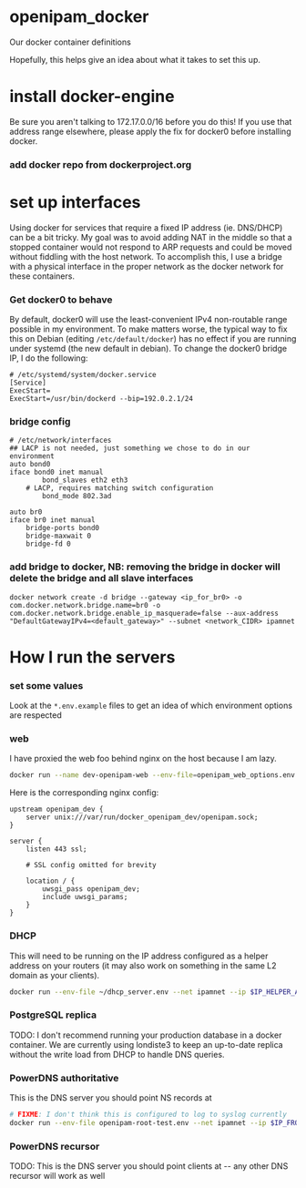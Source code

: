 # openipam_docker
Our docker container definitions

Hopefully, this helps give an idea about what it takes to set this up.

# install docker-engine

Be sure you aren't talking to 172.17.0.0/16 before you do this!  If you use
that address range elsewhere, please apply the fix for docker0 before
installing docker.

### add docker repo from dockerproject.org

# set up interfaces

Using docker for services that require a fixed IP address (ie. DNS/DHCP) can be
a bit tricky.  My goal was to avoid adding NAT in the middle so that a stopped
container would not respond to ARP requests and could be moved without fiddling
with the host network.  To accomplish this, I use a bridge with a physical
interface in the proper network as the docker network for these containers.

### Get docker0 to behave

By default, docker0 will use the least-convenient IPv4 non-routable range
possible in my environment.  To make matters worse, the typical way to fix this
on Debian (editing `/etc/default/docker`) has no effect if you are running
under systemd (the new default in debian).  To change the docker0 bridge IP, I
do the following:

```
# /etc/systemd/system/docker.service
[Service]
ExecStart=
ExecStart=/usr/bin/dockerd --bip=192.0.2.1/24

```

### bridge config

```
# /etc/network/interfaces
## LACP is not needed, just something we chose to do in our environment
auto bond0
iface bond0 inet manual
        bond_slaves eth2 eth3
	# LACP, requires matching switch configuration
        bond_mode 802.3ad

auto br0
iface br0 inet manual
	bridge-ports bond0
	bridge-maxwait 0
	bridge-fd 0

```

### add bridge to docker, NB: removing the bridge in docker will delete the bridge and all slave interfaces

```
docker network create -d bridge --gateway <ip_for_br0> -o com.docker.network.bridge.name=br0 -o com.docker.network.bridge.enable_ip_masquerade=false --aux-address "DefaultGatewayIPv4=<default_gateway>" --subnet <network_CIDR> ipamnet
```

# How I run the servers

### set some values

Look at the `*.env.example` files to get an idea of which environment options are respected

### web

I have proxied the web foo behind nginx on the host because I am lazy.

```sh
docker run --name dev-openipam-web --env-file=openipam_web_options.env -v /var/run/docker_openipam_dev:/var/run/uwsgi openipam-web
```

Here is the corresponding nginx config:

```
upstream openipam_dev {
    server unix:///var/run/docker_openipam_dev/openipam.sock;
}

server {
    listen 443 ssl;
    
    # SSL config omitted for brevity
    
    location / {
        uwsgi_pass openipam_dev;
        include uwsgi_params;
    }
}
```

### DHCP

This will need to be running on the IP address configured as a helper address on your routers (it may also work on something in the same L2 domain as your clients).

```sh
docker run --env-file ~/dhcp_server.env --net ipamnet --ip $IP_HELPER_ADDRESS -v /dev/log:/dev/log --name dhcptest --restart=unless-stopped -d openipam-dhcp
```

### PostgreSQL replica

TODO:
I don't recommend running your production database in a docker container.  We are currently using londiste3 to keep an up-to-date replica without the write load from DHCP to handle DNS queries.

### PowerDNS authoritative

This is the DNS server you should point NS records at

```sh
# FIXME: I don't think this is configured to log to syslog currently
docker run --env-file openipam-root-test.env --net ipamnet --ip $IP_FROM_NS_RECORDS -v /run/postgresql/:/var/run/postgresql/ -v /dev/log:/dev/log --name dev-openipam-nsroot -d openipam-powerdns-authoritative
```

### PowerDNS recursor

TODO:
This is the DNS server you should point clients at -- any other DNS recursor will work as well
